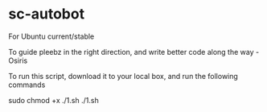 # sc-autobot
For Ubuntu current/stable

To guide pleebz in the right direction, and write better code along the way -Osiris

To run this script, download it to your local box, and run the following commands

sudo chmod +x ./1.sh
./1.sh
